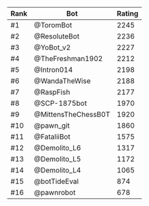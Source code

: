 Rank|Bot|Rating
---|---|---
#1|@ToromBot|2245
#2|@ResoluteBot|2236
#3|@YoBot_v2|2227
#4|@TheFreshman1902|2212
#5|@Intron014|2198
#6|@WandaTheWise|2188
#7|@RaspFish|2177
#8|@SCP-1875bot|1970
#9|@MittensTheChessB0T|1920
#10|@pawn_git|1860
#11|@FataliiBot|1575
#12|@Demolito_L6|1317
#13|@Demolito_L5|1172
#14|@Demolito_L4|1065
#15|@botTideEval|874
#16|@pawnrobot|678
